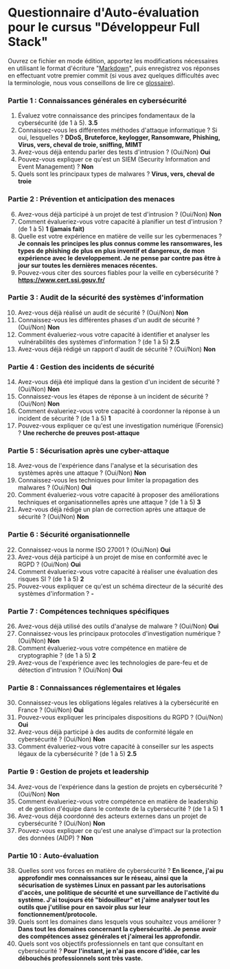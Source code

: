 
# Questionnaire d'Auto-évaluation pour le cursus "Développeur Full Stack"

Ouvrez ce fichier en mode édition, apportez les modifications nécessaires en utilisant le format d'écriture "[Markdown](https://docs.github.com/fr/get-started/writing-on-github/getting-started-with-writing-and-formatting-on-github/basic-writing-and-formatting-syntax)", 
puis enregistrez vos réponses en effectuant votre premier commit (si vous avez quelques difficultés avec la terminologie, nous vous conseillons de lire ce [glossaire](https://docs.github.com/fr/get-started/learning-about-github/github-glossary)).

### Partie 1 : Connaissances générales en cybersécurité

1. Évaluez votre connaissance des principes fondamentaux de la cybersécurité (de 1 à 5). **3.5**
2. Connaissez-vous les différentes méthodes d'attaque informatique ? Si oui, lesquelles ? **DDoS, Bruteforce, keylogger, Ransomware, Phishing, Virus, vers, cheval de troie, sniffing,  MIMT**
3. Avez-vous déjà entendu parler des tests d'intrusion ? (Oui/Non) **Oui**
4. Pouvez-vous expliquer ce qu'est un SIEM (Security Information and Event Management) ? **Non**
5. Quels sont les principaux types de malwares ? **Virus, vers, cheval de troie**

### Partie 2 : Prévention et anticipation des menaces

6. Avez-vous déjà participé à un projet de test d'intrusion ? (Oui/Non) **Non**
7. Comment évalueriez-vous votre capacité à planifier un test d'intrusion ? (de 1 à 5) **1 (jamais fait)**
8. Quelle est votre expérience en matière de veille sur les cybermenaces ? **Je connais les principes les plus connus comme les ransomwares, les types de phishing de plus en plus inventif et dangereux, de mon expérience avec le developpement. Je ne pense par contre pas être à jour sur toutes les dernières menaces récentes.**
9. Pouvez-vous citer des sources fiables pour la veille en cybersécurité ? **https://www.cert.ssi.gouv.fr/**

### Partie 3 : Audit de la sécurité des systèmes d'information

10. Avez-vous déjà réalisé un audit de sécurité ? (Oui/Non) **Non**
11. Connaissez-vous les différentes phases d'un audit de sécurité ? (Oui/Non) **Non**
12. Comment évalueriez-vous votre capacité à identifier et analyser les vulnérabilités des systèmes d'information ? (de 1 à 5) **2.5**
13. Avez-vous déjà rédigé un rapport d'audit de sécurité ? (Oui/Non) **Non**

### Partie 4 : Gestion des incidents de sécurité

14. Avez-vous déjà été impliqué dans la gestion d'un incident de sécurité ? (Oui/Non) **Non**
15. Connaissez-vous les étapes de réponse à un incident de sécurité ? (Oui/Non) **Non**
16. Comment évalueriez-vous votre capacité à coordonner la réponse à un incident de sécurité ? (de 1 à 5) **1**
17. Pouvez-vous expliquer ce qu'est une investigation numérique (Forensic) ? **Une recherche de preuves post-attaque**

### Partie 5 : Sécurisation après une cyber-attaque

18. Avez-vous de l'expérience dans l'analyse et la sécurisation des systèmes après une attaque ? (Oui/Non) **Non**
19. Connaissez-vous les techniques pour limiter la propagation des malwares ? (Oui/Non) **Oui**
20. Comment évalueriez-vous votre capacité à proposer des améliorations techniques et organisationnelles après une attaque ? (de 1 à 5) **3**
21. Avez-vous déjà rédigé un plan de correction après une attaque de sécurité ? (Oui/Non) **Non**

### Partie 6 : Sécurité organisationnelle

22. Connaissez-vous la norme ISO 27001 ? (Oui/Non) **Oui**
23. Avez-vous déjà participé à un projet de mise en conformité avec le RGPD ? (Oui/Non) **Oui**
24. Comment évalueriez-vous votre capacité à réaliser une évaluation des risques SI ? (de 1 à 5) **2**
25. Pouvez-vous expliquer ce qu'est un schéma directeur de la sécurité des systèmes d'information ? **-**

### Partie 7 : Compétences techniques spécifiques

26. Avez-vous déjà utilisé des outils d'analyse de malware ? (Oui/Non) **Oui**
27. Connaissez-vous les principaux protocoles d'investigation numérique ? (Oui/Non) **Non**
28. Comment évalueriez-vous votre compétence en matière de cryptographie ? (de 1 à 5) **2**
29. Avez-vous de l'expérience avec les technologies de pare-feu et de détection d'intrusion ? (Oui/Non) **Oui**

### Partie 8 : Connaissances réglementaires et légales

30. Connaissez-vous les obligations légales relatives à la cybersécurité en France ? (Oui/Non) **Oui**
31. Pouvez-vous expliquer les principales dispositions du RGPD ? (Oui/Non) **Oui**
32. Avez-vous déjà participé à des audits de conformité légale en cybersécurité ? (Oui/Non) **Non**
33. Comment évalueriez-vous votre capacité à conseiller sur les aspects légaux de la cybersécurité ? (de 1 à 5) **2.5**

### Partie 9 : Gestion de projets et leadership

34. Avez-vous de l'expérience dans la gestion de projets en cybersécurité ? (Oui/Non) **Non**
35. Comment évalueriez-vous votre compétence en matière de leadership et de gestion d'équipe dans le contexte de la cybersécurité ? (de 1 à 5) **1**
36. Avez-vous déjà coordonné des acteurs externes dans un projet de cybersécurité ? (Oui/Non) **Non**
37. Pouvez-vous expliquer ce qu'est une analyse d'impact sur la protection des données (AIDP) ? **Non**

### Partie 10 : Auto-évaluation

38. Quelles sont vos forces en matière de cybersécurité ? **En licence, j'ai pu approfondir mes connaissances sur le réseau, ainsi que la sécurisation de systèmes Linux en passant par les autorisations d'accès, une politique de sécurité et une surveillance de l'activité du système. J'ai toujours été "bidouilleur" et j'aime analyser tout les outils que j'utilise pour en savoir plus sur leur fonctionnement/protocole.**
39. Quels sont les domaines dans lesquels vous souhaitez vous améliorer ? **Dans tout les domaines concernant la cybersécurité. Je pense avoir des compétences assez générales et j'aimerai les approfondir.**
40. Quels sont vos objectifs professionnels en tant que consultant en cybersécurité ? **Pour l'instant, je n'ai pas encore d'idée, car les débouchés professionnels sont très vaste.**
